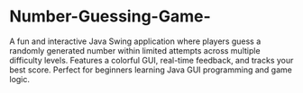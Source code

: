 # Number-Guessing-Game-
A fun and interactive Java Swing application where players guess a randomly generated number within limited attempts across multiple difficulty levels. Features a colorful GUI, real-time feedback, and tracks your best score. Perfect for beginners learning Java GUI programming and game logic.
